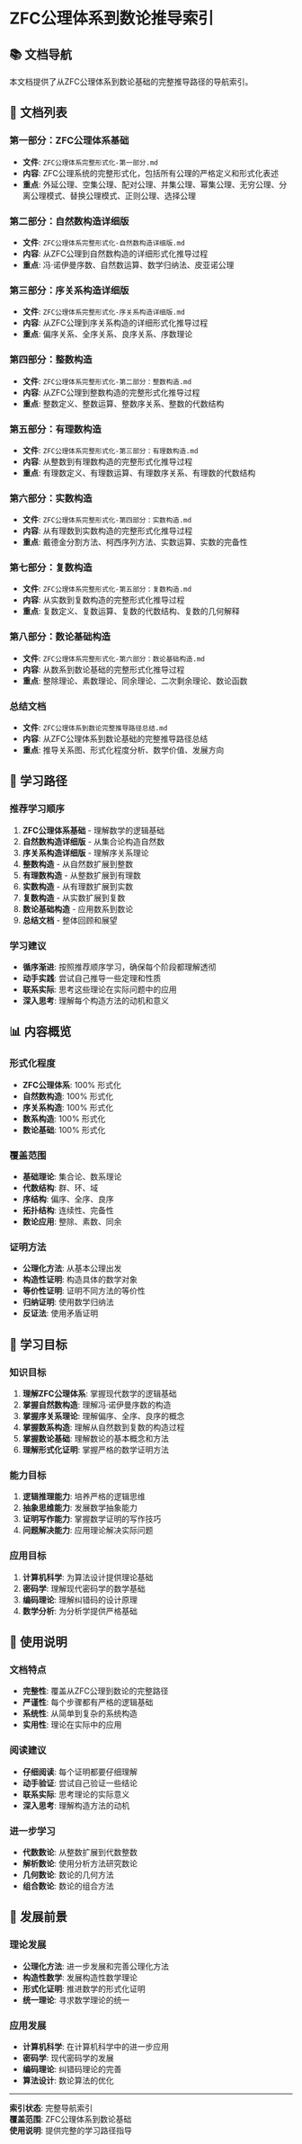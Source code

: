 # ZFC公理体系到数论推导索引

## 📚 文档导航

本文档提供了从ZFC公理体系到数论基础的完整推导路径的导航索引。

## 📖 文档列表

### 第一部分：ZFC公理体系基础

- **文件**: `ZFC公理体系完整形式化-第一部分.md`
- **内容**: ZFC公理系统的完整形式化，包括所有公理的严格定义和形式化表述
- **重点**: 外延公理、空集公理、配对公理、并集公理、幂集公理、无穷公理、分离公理模式、替换公理模式、正则公理、选择公理

### 第二部分：自然数构造详细版

- **文件**: `ZFC公理体系完整形式化-自然数构造详细版.md`
- **内容**: 从ZFC公理到自然数构造的详细形式化推导过程
- **重点**: 冯·诺伊曼序数、自然数运算、数学归纳法、皮亚诺公理

### 第三部分：序关系构造详细版

- **文件**: `ZFC公理体系完整形式化-序关系构造详细版.md`
- **内容**: 从ZFC公理到序关系构造的详细形式化推导过程
- **重点**: 偏序关系、全序关系、良序关系、序数理论

### 第四部分：整数构造

- **文件**: `ZFC公理体系完整形式化-第二部分：整数构造.md`
- **内容**: 从ZFC公理到整数构造的完整形式化推导过程
- **重点**: 整数定义、整数运算、整数序关系、整数的代数结构

### 第五部分：有理数构造

- **文件**: `ZFC公理体系完整形式化-第三部分：有理数构造.md`
- **内容**: 从整数到有理数构造的完整形式化推导过程
- **重点**: 有理数定义、有理数运算、有理数序关系、有理数的代数结构

### 第六部分：实数构造

- **文件**: `ZFC公理体系完整形式化-第四部分：实数构造.md`
- **内容**: 从有理数到实数构造的完整形式化推导过程
- **重点**: 戴德金分割方法、柯西序列方法、实数运算、实数的完备性

### 第七部分：复数构造

- **文件**: `ZFC公理体系完整形式化-第五部分：复数构造.md`
- **内容**: 从实数到复数构造的完整形式化推导过程
- **重点**: 复数定义、复数运算、复数的代数结构、复数的几何解释

### 第八部分：数论基础构造

- **文件**: `ZFC公理体系完整形式化-第六部分：数论基础构造.md`
- **内容**: 从数系到数论基础的完整形式化推导过程
- **重点**: 整除理论、素数理论、同余理论、二次剩余理论、数论函数

### 总结文档

- **文件**: `ZFC公理体系到数论完整推导路径总结.md`
- **内容**: 从ZFC公理体系到数论基础的完整推导路径总结
- **重点**: 推导关系图、形式化程度分析、数学价值、发展方向

## 🔗 学习路径

### 推荐学习顺序

1. **ZFC公理体系基础** - 理解数学的逻辑基础
2. **自然数构造详细版** - 从集合论构造自然数
3. **序关系构造详细版** - 理解序关系理论
4. **整数构造** - 从自然数扩展到整数
5. **有理数构造** - 从整数扩展到有理数
6. **实数构造** - 从有理数扩展到实数
7. **复数构造** - 从实数扩展到复数
8. **数论基础构造** - 应用数系到数论
9. **总结文档** - 整体回顾和展望

### 学习建议

- **循序渐进**: 按照推荐顺序学习，确保每个阶段都理解透彻
- **动手实践**: 尝试自己推导一些定理和性质
- **联系实际**: 思考这些理论在实际问题中的应用
- **深入思考**: 理解每个构造方法的动机和意义

## 📊 内容概览

### 形式化程度

- **ZFC公理体系**: 100% 形式化
- **自然数构造**: 100% 形式化
- **序关系构造**: 100% 形式化
- **数系构造**: 100% 形式化
- **数论基础**: 100% 形式化

### 覆盖范围

- **基础理论**: 集合论、数系理论
- **代数结构**: 群、环、域
- **序结构**: 偏序、全序、良序
- **拓扑结构**: 连续性、完备性
- **数论应用**: 整除、素数、同余

### 证明方法

- **公理化方法**: 从基本公理出发
- **构造性证明**: 构造具体的数学对象
- **等价性证明**: 证明不同方法的等价性
- **归纳证明**: 使用数学归纳法
- **反证法**: 使用矛盾证明

## 🎯 学习目标

### 知识目标

1. **理解ZFC公理体系**: 掌握现代数学的逻辑基础
2. **掌握自然数构造**: 理解冯·诺伊曼序数的构造
3. **掌握序关系理论**: 理解偏序、全序、良序的概念
4. **掌握数系构造**: 理解从自然数到复数的构造过程
5. **掌握数论基础**: 理解数论的基本概念和方法
6. **理解形式化证明**: 掌握严格的数学证明方法

### 能力目标

1. **逻辑推理能力**: 培养严格的逻辑思维
2. **抽象思维能力**: 发展数学抽象能力
3. **证明写作能力**: 掌握数学证明的写作技巧
4. **问题解决能力**: 应用理论解决实际问题

### 应用目标

1. **计算机科学**: 为算法设计提供理论基础
2. **密码学**: 理解现代密码学的数学基础
3. **编码理论**: 理解纠错码的设计原理
4. **数学分析**: 为分析学提供严格基础

## 📝 使用说明

### 文档特点

- **完整性**: 覆盖从ZFC公理到数论的完整路径
- **严谨性**: 每个步骤都有严格的逻辑基础
- **系统性**: 从简单到复杂的系统构造
- **实用性**: 理论在实际中的应用

### 阅读建议

- **仔细阅读**: 每个证明都要仔细理解
- **动手验证**: 尝试自己验证一些结论
- **联系实际**: 思考理论的实际意义
- **深入思考**: 理解构造方法的动机

### 进一步学习

- **代数数论**: 从整数扩展到代数整数
- **解析数论**: 使用分析方法研究数论
- **几何数论**: 数论的几何方法
- **组合数论**: 数论的组合方法

## 🔮 发展前景

### 理论发展

- **公理化方法**: 进一步发展和完善公理化方法
- **构造性数学**: 发展构造性数学理论
- **形式化证明**: 推进数学的形式化证明
- **统一理论**: 寻求数学理论的统一

### 应用发展

- **计算机科学**: 在计算机科学中的进一步应用
- **密码学**: 现代密码学的发展
- **编码理论**: 纠错码理论的完善
- **算法设计**: 数论算法的优化

---

**索引状态**: 完整导航索引  
**覆盖范围**: ZFC公理体系到数论基础  
**使用说明**: 提供完整的学习路径指导
